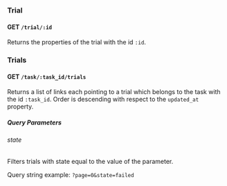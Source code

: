 ### Trial

#### GET `/trial/:id` 

Returns the properties of the trial with the id `:id`.


### Trials

#### GET `/task/:task_id/trials` 

Returns a list of links each pointing to a trial which belongs to the
task with the id `:task_id`. Order is descending with respect to the
`updated_at` property.

##### Query Parameters 

###### state 

Filters trials with state equal to the value of the parameter.

Query string example: `?page=0&state=failed`


